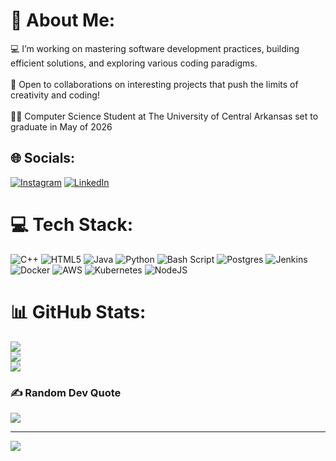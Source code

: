 # 💫 About Me:
💻 I’m working on mastering software development practices, building efficient solutions, and exploring various coding paradigms.<br><br>🚀 Open to collaborations on interesting projects that push the limits of creativity and coding!<br><br>👨‍💻 Computer Science Student at The University of Central Arkansas set to graduate in May of 2026 


## 🌐 Socials:
[![Instagram](https://img.shields.io/badge/Instagram-%23E4405F.svg?logo=Instagram&logoColor=white)](https://instagram.com/daltongorham) [![LinkedIn](https://img.shields.io/badge/LinkedIn-%230077B5.svg?logo=linkedin&logoColor=white)](https://linkedin.com/in/dalton-gorham) 

# 💻 Tech Stack:
![C++](https://img.shields.io/badge/c++-%2300599C.svg?style=for-the-badge&logo=c%2B%2B&logoColor=white) ![HTML5](https://img.shields.io/badge/html5-%23E34F26.svg?style=for-the-badge&logo=html5&logoColor=white) ![Java](https://img.shields.io/badge/java-%23ED8B00.svg?style=for-the-badge&logo=openjdk&logoColor=white) ![Python](https://img.shields.io/badge/python-3670A0?style=for-the-badge&logo=python&logoColor=ffdd54) ![Bash Script](https://img.shields.io/badge/bash_script-%23121011.svg?style=for-the-badge&logo=gnu-bash&logoColor=white) ![Postgres](https://img.shields.io/badge/postgres-%23316192.svg?style=for-the-badge&logo=postgresql&logoColor=white) ![Jenkins](https://img.shields.io/badge/jenkins-%232C5263.svg?style=for-the-badge&logo=jenkins&logoColor=white) ![Docker](https://img.shields.io/badge/docker-%230db7ed.svg?style=for-the-badge&logo=docker&logoColor=white) ![AWS](https://img.shields.io/badge/AWS-%23FF9900.svg?style=for-the-badge&logo=amazon-aws&logoColor=white) ![Kubernetes](https://img.shields.io/badge/kubernetes-%23326ce5.svg?style=for-the-badge&logo=kubernetes&logoColor=white) ![NodeJS](https://img.shields.io/badge/node.js-6DA55F?style=for-the-badge&logo=node.js&logoColor=white)
# 📊 GitHub Stats:
![](https://github-readme-stats.vercel.app/api?username=DaltonGorham&theme=dark&hide_border=true&include_all_commits=false&count_private=false)<br/>
![](https://github-readme-streak-stats.herokuapp.com/?user=DaltonGorham&theme=dark&hide_border=true)<br/>
![](https://github-readme-stats.vercel.app/api/top-langs/?username=DaltonGorham&theme=dark&hide_border=true&include_all_commits=false&count_private=false&layout=compact)

### ✍️ Random Dev Quote
![](https://quotes-github-readme.vercel.app/api?type=horizontal&theme=radical)

---
[![](https://visitcount.itsvg.in/api?id=DaltonGorham&icon=0&color=0)](https://visitcount.itsvg.in)

<!-- Proudly created with GPRM ( https://gprm.itsvg.in ) -->
